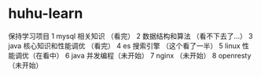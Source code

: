 # huhu-learn
保持学习项目
1 mysql 相关知识 （看完）
2 数据结构和算法  （看不下去了...）
3 java 核心知识和性能调优 （看完）
4 es 搜索引擎 （这个看了一半）
5 linux 性能调优（在看中）
6 java 并发编程（未开始）
7 nginx （未开始）
8 openresty （未开始）
